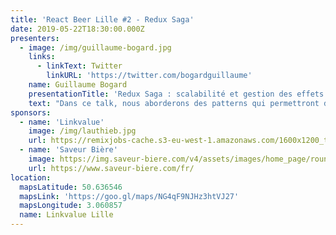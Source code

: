 ```yaml
---
title: 'React Beer Lille #2 - Redux Saga'
date: 2019-05-22T18:30:00.000Z
presenters:
  - image: /img/guillaume-bogard.jpg
    links:
      - linkText: Twitter
        linkURL: 'https://twitter.com/bogardguillaume'
    name: Guillaume Bogard
    presentationTitle: 'Redux Saga : scalabilité et gestion des effets de bord'
    text: "Dans ce talk, nous aborderons des patterns qui permettront de gérer les effets de bord dans les applications front-end, éviter certains bugs, et scaler en toute confiance \U0001F44C\nVous aurez besoin dans l'idéal d'une expérience de React et de Redux, ou d'un autre store similaire (Vuex)."
sponsors:
  - name: 'Linkvalue'
    image: /img/lauthieb.jpg
    url: https://remixjobs-cache.s3-eu-west-1.amazonaws.com/1600x1200_thumbnail/1475135604-c1d6c18bef31fe3295b16e4b12b02856.png
  - name: 'Saveur Bière'
    image: https://img.saveur-biere.com/v4/assets/images/home_page/rounded_logo.png
    url: https://www.saveur-biere.com/fr/
location:
  mapsLatitude: 50.636546
  mapsLink: 'https://goo.gl/maps/NG4qF9NJHz3htVJ27'
  mapsLongitude: 3.060857
  name: Linkvalue Lille
---
```

